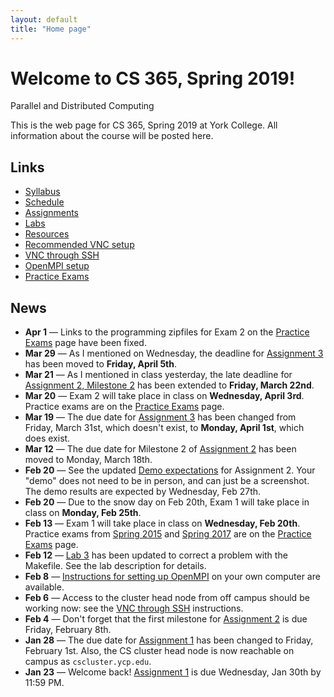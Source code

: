 ```yaml
---
layout: default
title: "Home page"
---
```


# Welcome to CS 365, Spring 2019!

<div id="subtitle">Parallel and Distributed Computing</div>

This is the web page for CS 365, Spring 2019 at York College.  All information about the course will be posted here.

## Links

* [Syllabus](syllabus.html)
* [Schedule](schedule.html)
* [Assignments](assign/index.html)
* [Labs](labs/index.html)
* [Resources](resources.html)
* [Recommended VNC setup](vncSetup.html)
* [VNC through SSH](vncSshTunnel.html)
* [OpenMPI setup](openmpiSetup.html)
* [Practice Exams](practice/index.html)

## News

* **Apr 1** &mdash; Links to the programming zipfiles for Exam 2 on the [Practice Exams](practice/index.html) page have been fixed.
* **Mar 29** &mdash; As I mentioned on Wednesday, the deadline for [Assignment 3](assign/assign03.html) has been moved to **Friday, April 5th**.
* **Mar 21** &mdash; As I mentioned in class yesterday, the late deadline for [Assignment 2, Milestone 2](assign/assign02.html#milestone-2-parallel-computation) has been extended to **Friday, March 22nd**.
* **Mar 20** &mdash; Exam 2 will take place in class on **Wednesday, April 3rd**.  Practice exams are on the [Practice Exams](practice/index.html) page.
* **Mar 19** &mdash; The due date for [Assignment 3](assign/assign03.html) has been changed from Friday, March 31st, which doesn't exist, to **Monday, April 1st**, which does exist.
* **Mar 12** &mdash; The due date for Milestone 2 of [Assignment 2](assign/assign02.html) has been moved to Monday, March 18th.
* **Feb 20** &mdash; See the updated [Demo expectations](assign/assign02.html#demo-expectations) for Assignment 2. Your "demo" does not need to be in person, and can just be a screenshot.  The demo results are expected by Wednesday, Feb 27th.
* **Feb 20** &mdash; Due to the snow day on Feb 20th, Exam 1 will take place in class on **Monday, Feb 25th**.
* **Feb 13** &mdash; Exam 1 will take place in class on **Wednesday, Feb 20th**.  Practice exams from [Spring 2015](https://ycpcs.github.io/cs365-spring2015/) and [Spring 2017](https://ycpcs.github.io/cs365-spring2017/) are on the [Practice Exams](practice/index.html) page.
* **Feb 12** &mdash; [Lab 3](labs/lab03.html) has been updated to correct a problem with the Makefile.  See the lab description for details.
* **Feb 8** &mdash; [Instructions for setting up OpenMPI](openmpiSetup.html) on your own computer are available.
* **Feb 6** &mdash; Access to the cluster head node from off campus should be working now: see the [VNC through SSH](vncSshTunnel.html) instructions.
* **Feb 4** &mdash; Don't forget that the first milestone for [Assignment 2](assign/assign02.html) is due Friday, February 8th.
* **Jan 28** &mdash; The due date for [Assignment 1](assign/assign01.html) has been changed to Friday, February 1st.  Also, the CS cluster head node is now reachable on campus as `cscluster.ycp.edu`.
* **Jan 23** &mdash; Welcome back! [Assignment 1](assign/assign01.html) is due Wednesday, Jan 30th by 11:59 PM.
